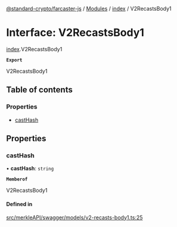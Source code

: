 [@standard-crypto/farcaster-js](../README.md) / [Modules](../modules.md) / [index](../modules/index.md) / V2RecastsBody1

# Interface: V2RecastsBody1

[index](../modules/index.md).V2RecastsBody1

**`Export`**

V2RecastsBody1

## Table of contents

### Properties

- [castHash](index.V2RecastsBody1.md#casthash)

## Properties

### castHash

• **castHash**: `string`

**`Memberof`**

V2RecastsBody1

#### Defined in

[src/merkleAPI/swagger/models/v2-recasts-body1.ts:25](https://github.com/standard-crypto/farcaster-js/blob/main/src/merkleAPI/swagger/models/v2-recasts-body1.ts#L25)
